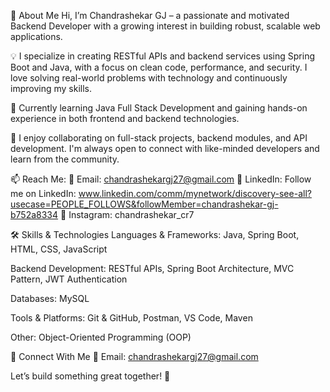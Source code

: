 👋 About Me
Hi, I’m Chandrashekar GJ – a passionate and motivated Backend Developer with a growing interest in building robust, scalable web applications.

💡 I specialize in creating RESTful APIs and backend services using Spring Boot and Java, with a focus on clean code, performance, and security. I love solving real-world problems with technology and continuously improving my skills.

🌱 Currently learning Java Full Stack Development and gaining hands-on experience in both frontend and backend technologies.

💬 I enjoy collaborating on full-stack projects, backend modules, and API development. I'm always open to connect with like-minded developers and learn from the community.

📫 Reach Me:
📧 Email: chandrashekargj27@gmail.com
🔗 LinkedIn: Follow me on LinkedIn: www.linkedin.com/comm/mynetwork/discovery-see-all?usecase=PEOPLE_FOLLOWS&followMember=chandrashekar-gj-b752a8334
📸 Instagram: chandrashekar_cr7

🛠️ Skills & Technologies
Languages & Frameworks:
Java, Spring Boot, HTML, CSS, JavaScript

Backend Development:
RESTful APIs, Spring Boot Architecture, MVC Pattern, JWT Authentication

Databases:
MySQL

Tools & Platforms:
Git & GitHub, Postman, VS Code, Maven

Other:
Object-Oriented Programming (OOP)

🤝 Connect With Me
📧 Email: chandrashekargj27@gmail.com

Let’s build something great together! 🚀

